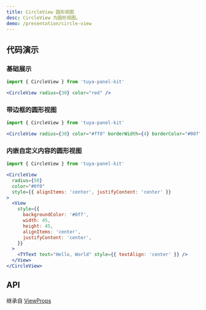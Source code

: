 ```yaml
---
title: CircleView 圆形视图
desc: CircleView 为圆形视图。
demo: /presentation/circle-view
---
```


## 代码演示

### 基础展示

```jsx
import { CircleView } from 'tuya-panel-kit'

<CircleView radius={30} color="red" />
```

### 带边框的圆形视图

```jsx
import { CircleView } from 'tuya-panel-kit'

<CircleView radius={30} color="#ff0" borderWidth={4} borderColor="#00f" />
```

### 内嵌自定义内容的圆形视图

```jsx
import { CircleView } from 'tuya-panel-kit'

<CircleView
  radius={50}
  color="#0f0"
  style={{ alignItems: 'center', justifyContent: 'center' }}
>
  <View
    style={{
      backgroundColor: '#0ff',
      width: 45,
      height: 45,
      alignItems: 'center',
      justifyContent: 'center',
    }}
  >
    <TYText text="Hello, World" style={{ textAlign: 'center' }} />
  </View>
</CircleView>
```

## API

继承自 [ViewProps](https://reactnative.dev/docs/view#props)

<API name="CircleViewProps" />
